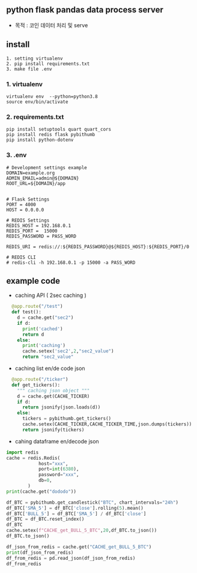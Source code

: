 ## python flask pandas data process server

- 목적 : 코인 데이터 처리 및 serve

## install

```
1. setting virtualenv
2. pip install requirements.txt
3. make file .env
```

### 1. virtualenv

```
virtualenv env  --python=python3.8
source env/bin/activate

```

### 2. requirements.txt

```
pip install setuptools quart quart_cors
pip install redis flask pybithumb
pip install python-dotenv
```

### 3. .env

```
# Development settings example
DOMAIN=example.org
ADMIN_EMAIL=admin@${DOMAIN}
ROOT_URL=${DOMAIN}/app


# Flask Settings
PORT = 4000
HOST = 0.0.0.0

# REDIS Settings
REDIS_HOST = 192.168.0.1
REDIS_PORT =  15000
REDIS_PASSWORD = PASS_WORD

REDIS_URI = redis://:${REDIS_PASSWORD}@${REDIS_HOST}:${REDIS_PORT}/0

# REDIS CLI 
# redis-cli -h 192.168.0.1 -p 15000 -a PASS_WORD
```

## example code

- caching API ( 2sec caching )

```python
  @app.route("/test")
  def test():
    d = cache.get("sec2")
    if d:
      print('cached')
      return d
    else:
      print('caching')
      cache.setex('sec2',2,"sec2_value")
      return "sec2_value"
```

- caching list en/de code json

```python
  @app.route("/ticker")
  def get_tickers():
    """ caching json object """
    d = cache.get(CACHE_TICKER)
    if d:
      return jsonify(json.loads(d))
    else:
      tickers = pybithumb.get_tickers()
      cache.setex(CACHE_TICKER,CACHE_TICKER_TIME,json.dumps(tickers))
      return jsonify(tickers)
```

- cahing dataframe en/decode json

```python
import redis
cache = redis.Redis(
            host="xxx",
            port=int(6380),
            password="xxx",
            db=0,
        )
print(cache.get("dododo"))

df_BTC = pybithumb.get_candlestick("BTC", chart_intervals="24h")
df_BTC['SMA_5'] = df_BTC['close'].rolling(5).mean()
df_BTC['BULL_5'] = df_BTC['SMA_5'] / df_BTC['close']
df_BTC = df_BTC.reset_index()
df_BTC
cache.setex(f"CACHE_get_BULL_5_BTC",20,df_BTC.to_json())
df_BTC.to_json()

df_json_from_redis = cache.get("CACHE_get_BULL_5_BTC")
print(df_json_from_redis)
df_from_redis = pd.read_json(df_json_from_redis)
df_from_redis
```
